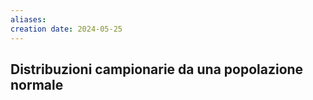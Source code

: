 ```yaml
---
aliases: 
creation date: 2024-05-25
---
```


## Distribuzioni campionarie da una popolazione normale